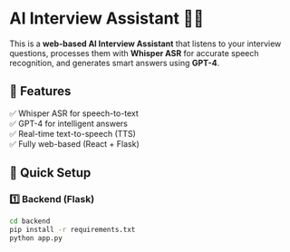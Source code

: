 # AI Interview Assistant 🎤🤖

This is a **web-based AI Interview Assistant** that listens to your interview questions, processes them with **Whisper ASR** for accurate speech recognition, and generates smart answers using **GPT-4**.

## 🌟 Features
✅ Whisper ASR for speech-to-text  
✅ GPT-4 for intelligent answers  
✅ Real-time text-to-speech (TTS)  
✅ Fully web-based (React + Flask)  

## 🚀 Quick Setup

### 1️⃣ Backend (Flask)
```bash
cd backend
pip install -r requirements.txt
python app.py

